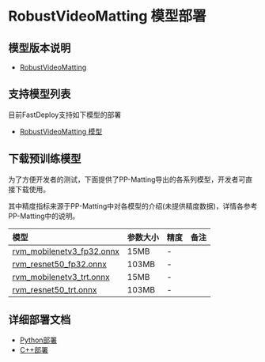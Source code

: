 # RobustVideoMatting 模型部署

## 模型版本说明

- [RobustVideoMatting](https://github.com/PeterL1n/RobustVideoMatting/commit/81a1093)

## 支持模型列表

目前FastDeploy支持如下模型的部署

- [RobustVideoMatting 模型](https://github.com/PeterL1n/RobustVideoMatting)


## 下载预训练模型

为了方便开发者的测试，下面提供了PP-Matting导出的各系列模型，开发者可直接下载使用。

其中精度指标来源于PP-Matting中对各模型的介绍(未提供精度数据)，详情各参考PP-Matting中的说明。


| 模型                                                               | 参数大小    | 精度    | 备注 |
|:---------------------------------------------------------------- |:----- |:----- | :------ |
| [rvm_mobilenetv3_fp32.onnx](https://bj.bcebos.com/paddlehub/fastdeploy/rvm_mobilenetv3_fp32.onnx) | 15MB | - |
| [rvm_resnet50_fp32.onnx](https://bj.bcebos.com/paddlehub/fastdeploy/rvm_resnet50_fp32.onnx) | 103MB | - |
| [rvm_mobilenetv3_trt.onnx](https://bj.bcebos.com/paddlehub/fastdeploy/rvm_mobilenetv3_trt.onnx) | 15MB | - |
| [rvm_resnet50_trt.onnx](https://bj.bcebos.com/paddlehub/fastdeploy/rvm_resnet50_trt.onnx) | 103MB | - |


## 详细部署文档

- [Python部署](python)
- [C++部署](cpp)
